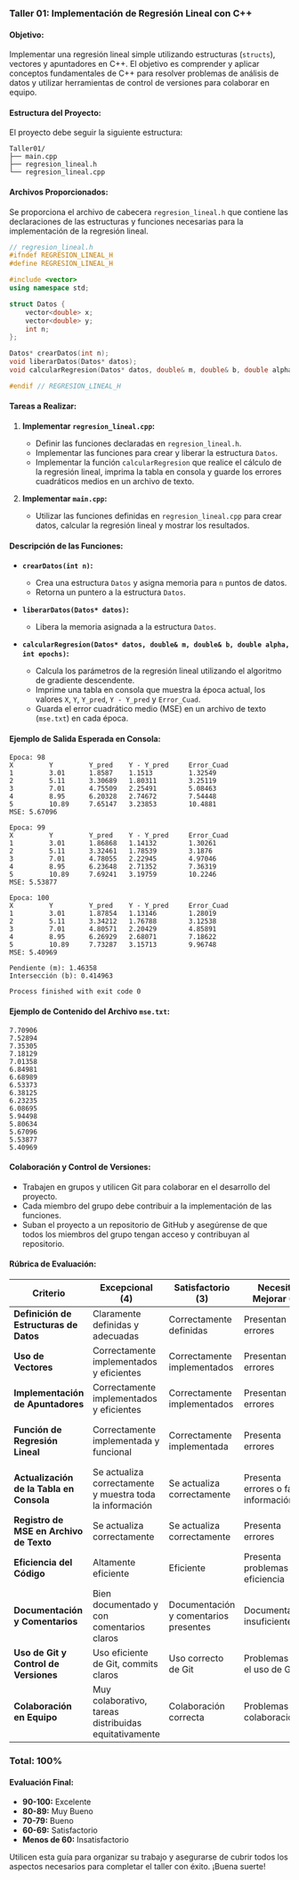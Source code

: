### Taller 01: Implementación de Regresión Lineal con C++

#### Objetivo:
Implementar una regresión lineal simple utilizando estructuras (`structs`), vectores y apuntadores en C++. El objetivo es comprender y aplicar conceptos fundamentales de C++ para resolver problemas de análisis de datos y utilizar herramientas de control de versiones para colaborar en equipo.

#### Estructura del Proyecto:
El proyecto debe seguir la siguiente estructura:

```
Taller01/
├── main.cpp
├── regresion_lineal.h
└── regresion_lineal.cpp
```

#### Archivos Proporcionados:
Se proporciona el archivo de cabecera `regresion_lineal.h` que contiene las declaraciones de las estructuras y funciones necesarias para la implementación de la regresión lineal.

```cpp
// regresion_lineal.h
#ifndef REGRESION_LINEAL_H
#define REGRESION_LINEAL_H

#include <vector>
using namespace std;

struct Datos {
    vector<double> x;
    vector<double> y;
    int n;
};

Datos* crearDatos(int n);
void liberarDatos(Datos* datos);
void calcularRegresion(Datos* datos, double& m, double& b, double alpha, int epochs);

#endif // REGRESION_LINEAL_H
```

#### Tareas a Realizar:
1. **Implementar `regresion_lineal.cpp`:**
    - Definir las funciones declaradas en `regresion_lineal.h`.
    - Implementar las funciones para crear y liberar la estructura `Datos`.
    - Implementar la función `calcularRegresion` que realice el cálculo de la regresión lineal, imprima la tabla en consola y guarde los errores cuadráticos medios en un archivo de texto.

2. **Implementar `main.cpp`:**
    - Utilizar las funciones definidas en `regresion_lineal.cpp` para crear datos, calcular la regresión lineal y mostrar los resultados.

#### Descripción de las Funciones:
- **`crearDatos(int n)`:**
    - Crea una estructura `Datos` y asigna memoria para `n` puntos de datos.
    - Retorna un puntero a la estructura `Datos`.

- **`liberarDatos(Datos* datos)`:**
    - Libera la memoria asignada a la estructura `Datos`.

- **`calcularRegresion(Datos* datos, double& m, double& b, double alpha, int epochs)`:**
    - Calcula los parámetros de la regresión lineal utilizando el algoritmo de gradiente descendente.
    - Imprime una tabla en consola que muestra la época actual, los valores `X`, `Y`, `Y_pred`, `Y - Y_pred` y `Error_Cuad`.
    - Guarda el error cuadrático medio (MSE) en un archivo de texto (`mse.txt`) en cada época.

#### Ejemplo de Salida Esperada en Consola:

```
Epoca: 98
X         Y         Y_pred    Y - Y_pred     Error_Cuad
1         3.01      1.8587    1.1513         1.32549
2         5.11      3.30689   1.80311        3.25119
3         7.01      4.75509   2.25491        5.08463
4         8.95      6.20328   2.74672        7.54448
5         10.89     7.65147   3.23853        10.4881
MSE: 5.67096

Epoca: 99
X         Y         Y_pred    Y - Y_pred     Error_Cuad
1         3.01      1.86868   1.14132        1.30261
2         5.11      3.32461   1.78539        3.1876
3         7.01      4.78055   2.22945        4.97046
4         8.95      6.23648   2.71352        7.36319
5         10.89     7.69241   3.19759        10.2246
MSE: 5.53877

Epoca: 100
X         Y         Y_pred    Y - Y_pred     Error_Cuad
1         3.01      1.87854   1.13146        1.28019
2         5.11      3.34212   1.76788        3.12538
3         7.01      4.80571   2.20429        4.85891
4         8.95      6.26929   2.68071        7.18622
5         10.89     7.73287   3.15713        9.96748
MSE: 5.40969

Pendiente (m): 1.46358
Intersección (b): 0.414963

Process finished with exit code 0
```

#### Ejemplo de Contenido del Archivo `mse.txt`:

```
7.70906
7.52894
7.35305
7.18129
7.01358
6.84981
6.68989
6.53373
6.38125
6.23235
6.08695
5.94498
5.80634
5.67096
5.53877
5.40969
```

#### Colaboración y Control de Versiones:
- Trabajen en grupos y utilicen Git para colaborar en el desarrollo del proyecto.
- Cada miembro del grupo debe contribuir a la implementación de las funciones.
- Suban el proyecto a un repositorio de GitHub y asegúrense de que todos los miembros del grupo tengan acceso y contribuyan al repositorio.

#### Rúbrica de Evaluación:

| Criterio                                  | Excepcional (4) | Satisfactorio (3) | Necesita Mejorar (2) | Insuficiente (1) | Puntos |
|-------------------------------------------|-----------------|-------------------|----------------------|------------------|--------|
| **Definición de Estructuras de Datos**    | Claramente definidas y adecuadas | Correctamente definidas | Presentan errores | No están definidas o son incorrectas | 10%    |
| **Uso de Vectores**                       | Correctamente implementados y eficientes | Correctamente implementados | Presentan errores | No se utilizan o son incorrectos | 10%    |
| **Implementación de Apuntadores**         | Correctamente implementados y eficientes | Correctamente implementados | Presentan errores | No se utilizan o son incorrectos | 10%    |
| **Función de Regresión Lineal**           | Correctamente implementada y funcional | Correctamente implementada | Presenta errores | No funciona o está incorrectamente implementada | 15%    |
| **Actualización de la Tabla en Consola**  | Se actualiza correctamente y muestra toda la información | Se actualiza correctamente | Presenta errores o falta información | No se actualiza o está incorrecta | 10%    |
| **Registro de MSE en Archivo de Texto**   | Se actualiza correctamente | Se actualiza correctamente | Presenta errores | No se actualiza o está incorrecta | 10%    |
| **Eficiencia del Código**                 | Altamente eficiente | Eficiente | Presenta problemas de eficiencia | Ineficiente | 10%    |
| **Documentación y Comentarios**           | Bien documentado y con comentarios claros | Documentación y comentarios presentes | Documentación insuficiente | Sin documentación o comentarios | 10%    |
| **Uso de Git y Control de Versiones**     | Uso eficiente de Git, commits claros | Uso correcto de Git | Problemas en el uso de Git | No usa Git o su uso es incorrecto | 10%    |
| **Colaboración en Equipo**                | Muy colaborativo, tareas distribuidas equitativamente | Colaboración correcta | Problemas de colaboración | No colabora adecuadamente | 5%     |

### Total: 100%

#### Evaluación Final:
- **90-100:** Excelente
- **80-89:** Muy Bueno
- **70-79:** Bueno
- **60-69:** Satisfactorio
- **Menos de 60:** Insatisfactorio

Utilicen esta guía para organizar su trabajo y asegurarse de cubrir todos los aspectos necesarios para completar el taller con éxito. ¡Buena suerte!